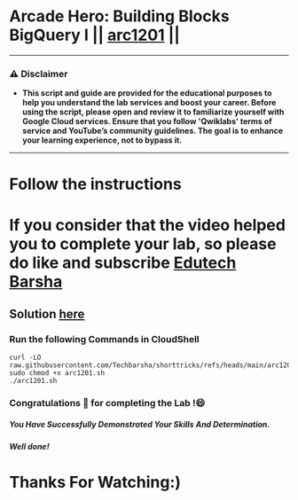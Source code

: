 # Arcade Hero: Building Blocks BigQuery I || [arc1201](https://www.cloudskillsboost.google/focuses/115687?parent=catalog) ||
---
### ⚠️ Disclaimer
- **This script and guide are provided for  the educational purposes to help you understand the lab services and boost your career. Before using the script, please open and review it to familiarize yourself with Google Cloud services. Ensure that you follow 'Qwiklabs' terms of service and YouTube’s community guidelines. The goal is to enhance your learning experience, not to bypass it.**
---
# Follow the instructions

# If you consider that the video helped you to complete your lab, so please do like and subscribe [Edutech Barsha](https://www.youtube.com/@edutechbarsha)
## Solution [here](https://youtu.be/OuuIbu_gxCc)

### Run the following Commands in CloudShell

```
curl -LO raw.githubusercontent.com/Techbarsha/shorttricks/refs/heads/main/arc1201.sh
sudo chmod +x arc1201.sh
./arc1201.sh
```

### Congratulations 🎉 for completing the Lab !😄

##### *You Have Successfully Demonstrated Your Skills And Determination.*

#### *Well done!*

# Thanks For Watching:)

